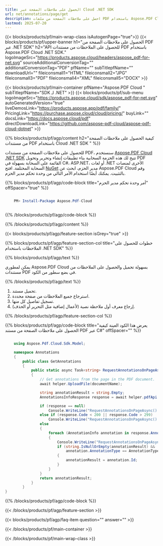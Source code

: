 ```yaml
---
title: الحصول على ملاحظات الصفحة عبر Cloud .NET SDK
url: net/annotations/page/get
description: احصل على ملاحظات الصفحة من ملفات PDF باستخدام Aspose.PDF Cloud SDK لـ .NET.
lastmod: 2025-07-20
---
```


{{< blocks/products/pf/main-wrap-class isAutogenPage="true">}}
{{< blocks/products/pf/upper-banner h1="الحصول على ملاحظات الصفحة من PDF عبر .NET SDK" h2="API للحصول على الملاحظات من مستندات PDF باستخدام Aspose.PDF Cloud .NET SDK." logoImageSrc="https://products.aspose.cloud/headers/aspose_pdf-for-net.svg" sourceAdditionalConversionTag="" additionalConversionTag="PDF" pfName="" subTitlepfName="" downloadUrl="" fileiconsmall1="HTML" fileiconsmall2="JPG" fileiconsmall3="PDF" fileiconsmall4="XML" fileiconsmall5="DOCX" >}}

{{< blocks/products/pf/main-container pfName="Aspose.PDF Cloud " subTitlepfName="SDK لـ .NET" >}}
{{< blocks/products/pf/sub-menu logoImageSrc="https://products.aspose.cloud/sdk/aspose_pdf-for-net.svg"
autoGeneratedVersion="true"
liveDemosLink="https://products.aspose.app/pdf/family/" PricingLink="https://purchase.aspose.cloud/cloud/pricing/" buyLink="" docsLink="https://docs.aspose.cloud/pdf"  directDownloadLink="https://github.com/aspose-pdf-cloud/aspose-pdf-cloud-dotnet" >}}

{{% blocks/products/pf/agp/content h2="كيفية الحصول على ملاحظات الصفحة من مستندات PDF باستخدام Cloud .NET SDK " %}}

للحصول على ملاحظات الصفحة من مستندات PDF، سنستخدم
[Aspose.PDF Cloud .NET SDK](https://products.aspose.cloud/pdf/net/)
تتيح لك هذه الحزمة السحابية بناء تطبيقات إنشاء وتحرير وتحويل PDF القائمة على السحابة بسهولة في C#، ASP.NET، أو لغات .NET الأخرى لمنصات السحابة المختلفة. افتح
[NuGet](https://www.nuget.org/packages/Aspose.Pdf-Cloud)
مدير الحزم، ابحث عن
Aspose.PDF Cloud
وقم بالتثبيت. يمكنك أيضًا استخدام الأمر التالي من وحدة تحكم مدير الحزم.

{{% blocks/products/pf/agp/code-block title="أمر وحدة تحكم مدير الحزم" offSpacer="true" %}}

```powershell

    PM> Install-Package Aspose.Pdf-Cloud
     
```

{{% /blocks/products/pf/agp/code-block %}}

{{% /blocks/products/pf/agp/content %}}

{{< blocks/products/pf/agp/feature-section isGrey="true" >}}

{{% blocks/products/pf/agp/feature-section-col title="خطوات للحصول على الملاحظات باستخدام .NET SDK" %}}

{{% blocks/products/pf/agp/text %}}

يمكن لمطوري Aspose.PDF Cloud بسهولة تحميل والحصول على الملاحظات من مستندات PDF في بضع سطور من الكود.

{{% /blocks/products/pf/agp/text %}}

1. تحميل مستند.
1. استرجاع جميع الملاحظات من صفحة محددة.
1. تسجيل تفاصيل كل منها.
1. إرجاع معرف أول ملاحظة نصية (لأعمال إضافية مثل التحرير أو الحذف).

{{% /blocks/products/pf/agp/feature-section-col %}}

{{% blocks/products/pf/agp/code-block title="يعرض هذا الكود العينة كيفية الحصول على ملاحظات الصفحة من مستند PDF عبر C#" offSpacer="" %}}

```cs

    using Aspose.Pdf.Cloud.Sdk.Model;

    namespace Annotations
    {
        public class GetAnnotations
        {
            public static async Task<string> RequestAnnotationsOnPageAsync(AnnotationsHelper helper, string documentName, int pageNumber, string remoteFolder)
            {
                // Get annotations from the page in the PDF document.
                await helper.UploadFile(documentName);

                string annotationResult = string.Empty;
                AnnotationsInfoResponse response = await helper.pdfApi.GetPageAnnotationsAsync(documentName, pageNumber, folder: remoteFolder);

                if (response == null)
                    Console.WriteLine("RequestAnnotationsOnPageAsync(): Unexpected error!");
                else if (response.Code < 200 || response.Code > 299)
                    Console.WriteLine("RequestAnnotationsOnPageAsync(): Failed to request annotations from the document.");
                else
                {
                    foreach (AnnotationInfo annotation in response.Annotations.List)
                    {
                        Console.WriteLine("RequestAnnotationsOnPageAsync(): annotation '{0}' with '{1}' contents get from the '{2}' page of the document '{3}.", [annotation.Id, annotation.Contents, pageNumber, documentName]);
                        if (string.IsNullOrEmpty(annotationResult) &&
                            annotation.AnnotationType == AnnotationType.Text)
                        {
                            annotationResult = annotation.Id;
                        }
                    }
                }
                return annotationResult;
            }
        }
}
```

{{% /blocks/products/pf/agp/code-block %}}

{{< /blocks/products/pf/agp/feature-section >}}

{{< blocks/products/pf/agp/faq-item question="" answer="" >}}

{{< /blocks/products/pf/main-container >}}

{{< /blocks/products/pf/main-wrap-class >}}


